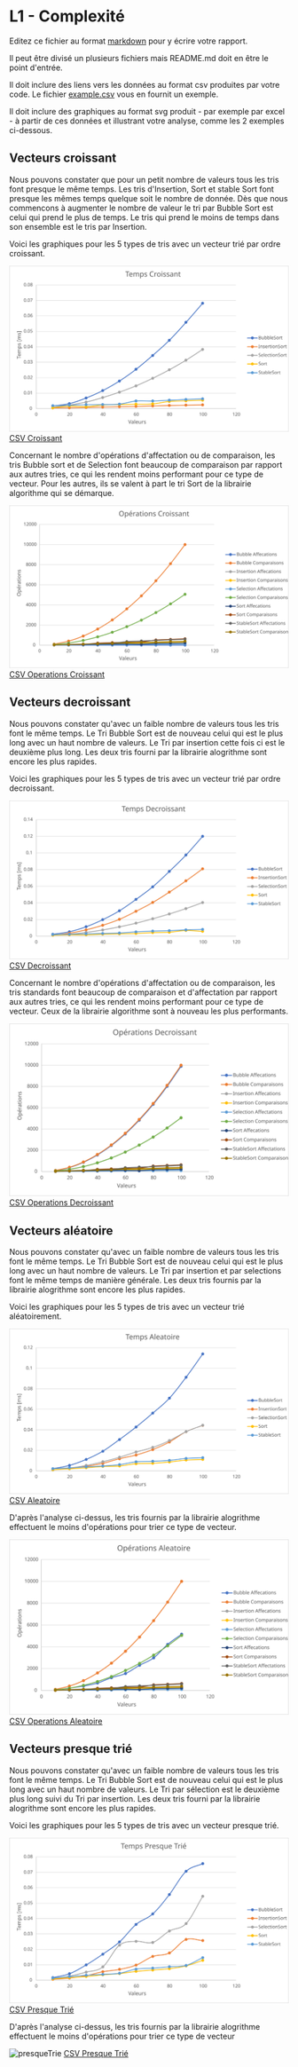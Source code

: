 # L1 - Complexité

Editez ce fichier au format [markdown](https://github.com/adam-p/markdown-here/wiki/Markdown-Cheatsheet) pour y écrire 
votre rapport. 

Il peut être divisé un plusieurs fichiers mais README.md doit en être le point d'entrée. 

Il doit inclure des liens vers les données au format csv produites par votre code. Le fichier [example.csv](csv/example.csv) 
vous en fournit un exemple.

Il doit inclure des graphiques au format svg produit - par exemple par excel - à partir de ces 
données et illustrant votre analyse, comme les 2 exemples ci-dessous. 

## Vecteurs croissant

Nous pouvons constater que pour un petit nombre de valeurs tous les tris font presque le même temps.
Les tris d'Insertion, Sort et stable Sort font presque les mêmes temps quelque soit le nombre de donnée.
Dès que nous commencons à augmenter le nombre de valeur le tri par Bubble Sort est celui qui prend le plus de temps.
Le tris qui prend le moins de temps dans son ensemble est le tris par Insertion.

Voici les graphiques pour les 5 types de tris avec un vecteur trié par ordre croissant.

![croissant](svg/tri_croissant.svg)
[CSV Croissant](csv/tri_croissant.csv) 

Concernant le nombre d'opérations d'affectation ou de comparaison, les tris Bubble sort et de Selection font beaucoup de comparaison par rapport
aux autres tries, ce qui les rendent moins performant pour ce type de vecteur.
Pour les autres, ils se valent à part le tri Sort de la librairie algorithme qui se démarque.

![croissant](svg/operations_croissant.svg)
[CSV Operations Croissant](csv/operation_croissant.csv) 

## Vecteurs decroissant

Nous pouvons constater qu'avec un faible nombre de valeurs tous les tris font le même temps.
Le Tri Bubble Sort est de nouveau celui qui est le plus long avec un haut nombre de valeurs.
Le Tri par insertion cette fois ci est le deuxième plus long.
Les deux tris fourni par la librairie alogrithme sont encore les plus rapides.

Voici les graphiques pour les 5 types de tris avec un vecteur trié par ordre decroissant.

![decroissant](svg/tri_decroissant.svg)
[CSV Decroissant](csv/tri_decroissant.csv)

Concernant le nombre d'opérations d'affectation ou de comparaison, les tris standards font beaucoup de comparaison et d'affectation par rapport
aux autres tries, ce qui les rendent moins performant pour ce type de vecteur.
Ceux de la librairie algorithme sont à nouveau les plus performants.

![decroissant](svg/operations_decroissant.svg)
[CSV Operations Decroissant](csv/operation_decroissant.csv) 

## Vecteurs aléatoire

Nous pouvons constater qu'avec un faible nombre de valeurs tous les tris font le même temps.
Le Tri Bubble Sort est de nouveau celui qui est le plus long avec un haut nombre de valeurs.
Le Tri par insertion et par selections font le même temps de manière générale.
Les deux tris fournis par la librairie alogrithme sont encore les plus rapides.

Voici les graphiques pour les 5 types de tris avec un vecteur trié aléatoirement.

![aleatoire](svg/tri_aleatoire.svg)
[CSV Aleatoire](csv/tri_aleatoire.csv)

D'après l'analyse ci-dessus, les tris fournis par la librairie alogrithme effectuent le moins d'opérations pour trier ce type de vecteur.

![aleatoire](svg/operations_aleatoire.svg)
[CSV Operations Aleatoire](csv/operation_aleatoire.csv) 

## Vecteurs presque trié

Nous pouvons constater qu'avec un faible nombre de valeurs tous les tris font le même temps.
Le Tri Bubble Sort est de nouveau celui qui est le plus long avec un haut nombre de valeurs.
Le Tri par sélection est le deuxième plus long suivi du Tri par insertion.
Les deux tris fourni par la librairie alogrithme sont encore les plus rapides.

Voici les graphiques pour les 5 types de tris avec un vecteur presque trié.

![presqueTrie](svg/tri_presqueTrie.svg)
[CSV Presque Trié](csv/tri_presqueTrie.csv)

D'après l'analyse ci-dessus, les tris fournis par la librairie alogrithme effectuent le moins d'opérations pour trier ce type de vecteur

![presqueTrie](svg/operation_presqueTrie.svg)
[CSV Presque Trié](csv/operation_presqueTrie.csv)

